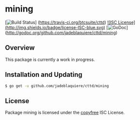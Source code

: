 mining
======

[![Build Status](http://img.shields.io/travis/btcsuite/cttd.svg)]
(https://travis-ci.org/btcsuite/cttd) [![ISC License]
(http://img.shields.io/badge/license-ISC-blue.svg)](http://copyfree.org)
[![GoDoc](https://img.shields.io/badge/godoc-reference-blue.svg)]
(http://godoc.org/github.com/jadeblaquiere/cttd/mining)

## Overview

This package is currently a work in progress.

## Installation and Updating

```bash
$ go get -u github.com/jadeblaquiere/cttd/mining
```

## License

Package mining is licensed under the [copyfree](http://copyfree.org) ISC
License.
